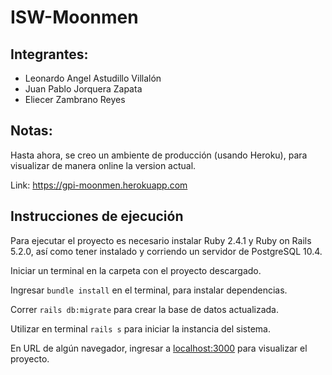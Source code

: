 # ISW-Moonmen

## Integrantes:

* Leonardo Angel Astudillo Villalón
* Juan Pablo Jorquera Zapata
* Eliecer Zambrano Reyes

## Notas:

Hasta ahora, se creo un ambiente de producción (usando Heroku), para visualizar de manera online la version actual.

Link: https://gpi-moonmen.herokuapp.com

## Instrucciones de ejecución

Para ejecutar el proyecto es necesario instalar Ruby 2.4.1 y Ruby on Rails 5.2.0, así como tener instalado y corriendo un servidor de PostgreSQL 10.4.

Iniciar un terminal en la carpeta con el proyecto descargado.

Ingresar `bundle install` en el terminal, para instalar dependencias.

Correr `rails db:migrate` para crear la base de datos actualizada.

Utilizar en terminal `rails s` para iniciar la instancia del sistema.

En URL de algún navegador, ingresar a [localhost:3000](http://localhost:3000) para visualizar el proyecto.
